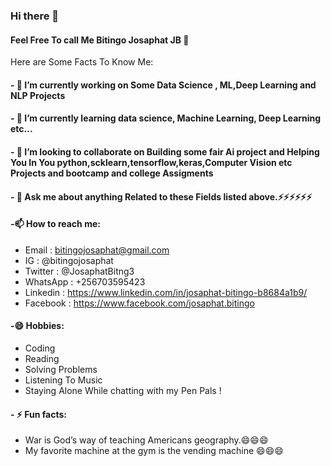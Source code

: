 ### Hi there 👋
#### Feel Free To call Me Bitingo Josaphat JB 👋

Here are Some Facts To Know Me:

#### - 🔭 I’m currently working on Some Data Science , ML,Deep Learning and NLP Projects
#### - 🌱 I’m currently learning data science, Machine Learning, Deep Learning etc...
#### - 👯 I’m looking to collaborate on Building some fair Ai project and Helping You In You python,scklearn,tensorflow,keras,Computer Vision etc Projects and bootcamp and college Assigments
<!--- 🤔 I’m looking for help with -->
#### - 💬 Ask me about anything Related to these Fields listed above.⚡⚡⚡⚡⚡⚡
#### -📫 How to reach me:
- Email : bitingojosaphat@gmail.com
- IG : @bitingojosaphat
- Twitter : @JosaphatBitng3
- WhatsApp : +256703595423
- Linkedin : https://www.linkedin.com/in/josaphat-bitingo-b8684a1b9/
- Facebook : https://www.facebook.com/josaphat.bitingo
#### -😄 Hobbies:
- Coding
- Reading
- Solving Problems
- Listening To Music
- Staying Alone While chatting with my Pen Pals !
#### - ⚡ Fun facts: 
- War is God’s way of teaching Americans geography.😄😄😄
- My favorite machine at the gym is the vending machine 😄😄😄

